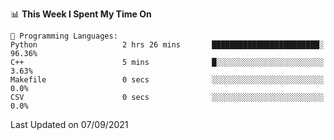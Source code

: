 <!--START_SECTION:waka-->
📊 **This Week I Spent My Time On** 

```text
💬 Programming Languages: 
Python                   2 hrs 26 mins       ████████████████████████░   96.36% 
C++                      5 mins              █░░░░░░░░░░░░░░░░░░░░░░░░   3.63% 
Makefile                 0 secs              ░░░░░░░░░░░░░░░░░░░░░░░░░   0.0% 
CSV                      0 secs              ░░░░░░░░░░░░░░░░░░░░░░░░░   0.0%

```


 Last Updated on 07/09/2021
<!--END_SECTION:waka-->

<!--
**mdberkey/mdberkey** is a ✨ _special_ ✨ repository because its `README.md` (this file) appears on your GitHub profile.

Here are some ideas to get you started:

- 🔭 I’m currently working on ...
- 🌱 I’m currently learning ...
- 👯 I’m looking to collaborate on ...
- 🤔 I’m looking for help with ...
- 💬 Ask me about ...
- 📫 How to reach me: ...
- 😄 Pronouns: ...
- ⚡ Fun fact: ...
-->
